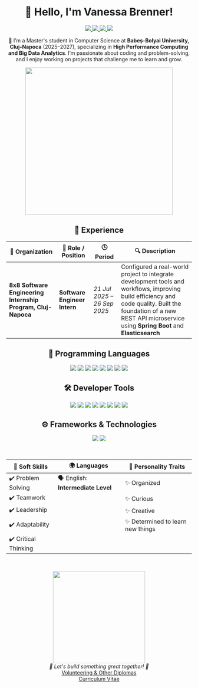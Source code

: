 <h1 align="center">👋 Hello, I'm Vanessa Brenner!</h1>

<p align="center">
  <a href="mailto:vanessabrenner23@gmail.com">
    <img src="https://img.shields.io/badge/Gmail-D14836?style=for-the-badge&logo=gmail&logoColor=white" />
  </a>
  <a href="https://www.linkedin.com/in/vanessa-brenner-9637091a4/">
    <img src="https://img.shields.io/badge/LinkedIn-0077B5?style=for-the-badge&logo=linkedin&logoColor=white" />
  </a>
  <a href="https://www.facebook.com/vanessa.brenner.23">
    <img src="https://img.shields.io/badge/Facebook-1877F2?style=for-the-badge&logo=facebook&logoColor=white" />
  </a>
  <a href="https://www.instagram.com/brenner_vanessa_/">
    <img src="https://img.shields.io/badge/Instagram-E4405F?style=for-the-badge&logo=instagram&logoColor=white" />
  </a>
</p>

<p align="center">
  🚀 I’m a Master's student in Computer Science at <strong>Babeș-Bolyai University, Cluj-Napoca</strong> (2025–2027), specializing in <strong>High Performance Computing and Big Data Analytics</strong>. I’m passionate about coding and problem-solving, and I enjoy working on projects that challenge me to learn and grow.
</p>

<p align="center">
  <img src="https://media1.giphy.com/media/v1.Y2lkPTc5MGI3NjExb3B0ZGs3NHdoYWEycW9yemZmZXNuM2Nxd3c2YXJuazM5bGFrcWt1biZlcD12MV9pbnRlcm5hbF9naWZfYnlfaWQmY3Q9Zw/maNB0qAiRVAty/giphy.gif" width="400">
</p>

<h2 align="center">💼 Experience</h2>

<div align="center">

| 🏢 Organization | 🧠 Role / Position | 🕒 Period | 🔍 Description |
|-----------------|-------------------|-----------|----------------|
| **8x8 Software Engineering Internship Program, Cluj-Napoca** | **Software Engineer Intern** | *21 Jul 2025 – 26 Sep 2025* | Configured a real-world project to integrate development tools and workflows, improving build efficiency and code quality. Built the foundation of a new REST API microservice using **Spring Boot** and **Elasticsearch** |

</div>


<h2 align="center">📌 Programming Languages</h2>
<p align="center">
  <img src="https://img.shields.io/badge/Java-ED8B00?style=for-the-badge&logo=java&logoColor=white" />
  <img src="https://img.shields.io/badge/C%2B%2B-00599C?style=for-the-badge&logo=c%2B%2B&logoColor=white" />
  <img src="https://img.shields.io/badge/C%23-239120?style=for-the-badge&logo=c-sharp&logoColor=white" />
  <img src="https://img.shields.io/badge/C-A8B9CC?style=for-the-badge&logo=c&logoColor=black" />
  <img src="https://img.shields.io/badge/Python-3776AB?style=for-the-badge&logo=python&logoColor=white" />
  <img src="https://img.shields.io/badge/TypeScript-3178C6?style=for-the-badge&logo=typescript&logoColor=white" />
  <img src="https://img.shields.io/badge/JavaScript-F7DF1E?style=for-the-badge&logo=javascript&logoColor=black" />
  <img src="https://img.shields.io/badge/SQL-4479A1?style=for-the-badge&logo=postgresql&logoColor=white" />
</p>


<h2 align="center">🛠 Developer Tools</h2>
<p align="center">
  <img src="https://img.shields.io/badge/Git-F05032?style=for-the-badge&logo=git&logoColor=white" />
  <img src="https://img.shields.io/badge/VS%20Code-007ACC?style=for-the-badge&logo=visual-studio-code&logoColor=white" />
  <img src="https://img.shields.io/badge/Visual%20Studio-5C2D91?style=for-the-badge&logo=visual-studio&logoColor=white" />
  <img src="https://img.shields.io/badge/Android%20Studio-3DDC84?style=for-the-badge&logo=android-studio&logoColor=white" />
  <img src="https://img.shields.io/badge/IntelliJ%20IDEA-000000?style=for-the-badge&logo=intellij-idea&logoColor=white" />
  <img src="https://img.shields.io/badge/Rider-000000?style=for-the-badge&logo=rider&logoColor=white" />
  <img src="https://img.shields.io/badge/Jupyter-FA8C16?style=for-the-badge&logo=jupyter&logoColor=white" />
  <img src="https://img.shields.io/badge/Maple-FF5733?style=for-the-badge" />
</p>

<h2 align="center">⚙️ Frameworks & Technologies</h2>
<p align="center">
  <img src="https://img.shields.io/badge/Spring%20Boot-6DB33F?style=for-the-badge&logo=spring-boot&logoColor=white" />
  <img src="https://img.shields.io/badge/Elasticsearch-005571?style=for-the-badge&logo=elasticsearch&logoColor=white" />
</p>



<div align="center">

<br/>

| 🤝 Soft Skills                                | 🌍 Languages                                 | 🎨 Personality Traits                         |
|-----------------------------------------------|-----------------------------------------------|-----------------------------------------------|
| ✔️ Problem Solving                           | 🗣 English: **Intermediate Level**             | ✨ Organized                                 |
| ✔️ Teamwork                                  |                                                | ✨ Curious                                   |
| ✔️ Leadership                                |                                                | ✨ Creative                                  |
| ✔️ Adaptability                              |                                                | ✨ Determined to learn new things            |
| ✔️ Critical Thinking                         |                                                |                                               |

</div>

<br/>

<p align="center">
  <img src="https://media.giphy.com/media/v1.Y2lkPTc5MGI3NjExZmg1ZnEwZ3F1NmgxYW1xMHdyYzdmcDVzbW9zMzFqanVwdGdkc2Q5YSZlcD12MV9naWZzX3NlYXJjaCZjdD1n/kiWlpxD6hXmvTL8dio/giphy.gif" width="250">
  <br/>
  <i>🚀 Let's build something great together! 🚀</i>
  <br/>
  <a href="https://acrobat.adobe.com/id/urn:aaid:sc:EU:6c85cf1e-b5aa-4659-897b-64394a616920">Volunteering & Other Diplomas</a>
  <br/>
  <a href="https://www.overleaf.com/read/ykshmhgnjxqm#e6e6c8">Curriculum Vitae</a>
</p>


